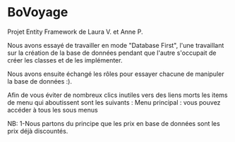 # BoVoyage
Projet Entity Framework de Laura V. et Anne P.

Nous avons essayé de travailler en mode "Database First", l'une travaillant sur la création de la base de données pendant que l'autre s'occupait de créer les classes et de les implémenter.

Nous avons ensuite échangé les rôles pour essayer chacune de manipuler la base de données :).

Afin de vous éviter de nombreux clics inutiles vers des liens morts les items de menu qui aboutissent sont les suivants :
Menu principal : vous pouvez accéder à tous les sous menus


NB:
1-Nous partons du principe que les prix en base de données sont les prix déjà discountés.
